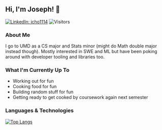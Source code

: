 ## Hi, I'm Joseph! 👋
[![LinkedIn: jcho1114](https://img.shields.io/badge/-jcho114-blue?style=flat-square&logo=Linkedin&logoColor=white)](https://www.linkedin.com/in/jcho1114/)
![Visitors](https://visitor-badge.laobi.icu/badge?page_id=Jcho114.Jcho114)

### About Me

I go to UMD as a CS major and Stats minor (might do Math double major instead though). Mostly interested in SWE and ML but have been poking around with developer tooling and libraries too.

### What I'm Currently Up To

- Working out for fun
- Cooking food for fun
- Building random stuff for fun
- Getting ready to get cooked by coursework again next semester

### Languages & Technologies

[![Top Langs](https://github-readme-stats.vercel.app/api/top-langs/?username=Jcho114)](https://github.com/anuraghazra/github-readme-stats)

